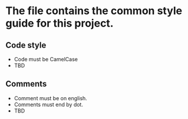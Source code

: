 # The file contains the common style guide for this project.

## Code style
- Code must be CamelCase
- TBD

## Comments

- Comment must be on english.
- Comments must end by dot.
- TBD
 
 
